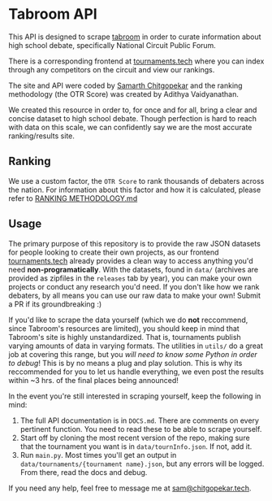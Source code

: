 # Tabroom API
This API is designed to scrape [tabroom](https://www.tabroom.com/index/index.mhtml) in order to curate
information about high school debate, specifically National Circuit Public Forum.

There is a corresponding frontend at [tournaments.tech](http://tournaments.tech)
where you can index through any competitors on the circuit and view our rankings.

The site and API were coded by [Samarth Chitgopekar](https://www.smrth.dev) and the
ranking methodology (the OTR Score) was created by Adithya Vaidyanathan.

We created this resource in order to, for once and for all, bring a clear and concise
dataset to high school debate. Though perfection is hard to reach with data on this scale,
we can confidently say we are the most accurate ranking/results site.

## Ranking
We use a custom factor, the `OTR Score` to rank thousands of debaters across the nation. For information about this factor and how it is calculated, please refer to [RANKING METHODOLOGY.md](g/RANKING_METHODOLOGY.md)
## Usage
The primary purpose of this repository is to provide the raw JSON datasets for people looking
to create their own projects, as our frontend [tournaments.tech](http://tournaments.tech) already
provides a clean way to access anything you'd need **non-programatically**. With the datasets,
found in `data/` (archives are provided as zipfiles in the `releases` tab by year), you can make your
own projects or conduct any research you'd need. If you don't like how we rank debaters, by all means
you can use our raw data to make your own! Submit a PR if its groundbreaking :)

If you'd like to scrape the data yourself (which we do **not** reccommend, since Tabroom's resources are limited),
you should keep in mind that Tabroom's site is highly unstandardized. That is, tournaments publish varying amounts
of data in varying formats. The utilities in `utils/` do a great job at covering this range, but you *will need to know some Python in order to debug*!
This is by no means a plug and play solution. This is why its reccommended for you to let us handle everything,
we even post the results within ~3 hrs. of the final places being announced!

In the event you're still interested in scraping yourself, keep the following in mind:
1. The full API documentation is in `DOCS.md`. There are comments on every pertinent function. You need to read these to be able to scrape yourself.
2. Start off by cloning the most recent version of the repo, making sure that the tournament you want is in `data/tournInfo.json`. If not, add it.
3. Run `main.py`. Most times you'll get an output in `data/tournaments/{tournament name}.json`, but any errors will be logged. From there, read the docs and debug.

If you need any help, feel free to message me at [sam@chitgopekar.tech](mailto:sam@chitgopekar.tech).